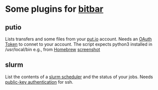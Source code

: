 # Some plugins for [bitbar](https://getbitbar.com/)

## putio
Lists transfers and some files from your [put.io](https://put.io) account. Needs an [OAuth Token](https://put.io/v2/docs/gettingstarted.html) to connet to your account.
The script expects python3 installed in /usr/local/bin e.g., from [Homebrew](http://brew.sh/)
[screenshot](https://i.imgur.com/L85lfpv.png)

## slurm
List the contents of a [slurm scheduler](http://slurm.schedmd.com/) and the status of your jobs.
Needs [public-key authentication](https://help.ubuntu.com/community/SSH/OpenSSH/Keys) for ssh.
